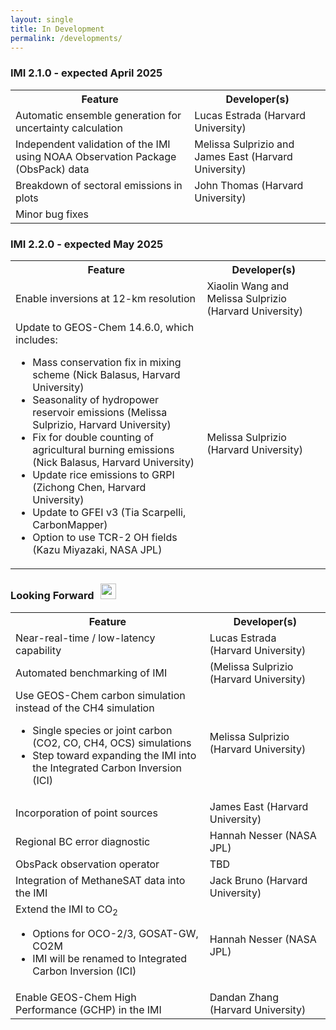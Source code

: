 ```yaml
---
layout: single
title: In Development
permalink: /developments/
---
```


<h3>IMI 2.1.0 - expected April 2025</h3>
<table style="width:100%">
	<tr>
    	<th style="width=70%">Feature</th>
    	<th>Developer(s)</th>
    </tr>
	<tr>
    	<td>Automatic ensemble generation for uncertainty calculation</td>
    	<td>Lucas Estrada (Harvard University)</td>
    </tr>
    <tr>
    	<td>Independent validation of the IMI using NOAA Observation Package (ObsPack) data</td>
    	<td>Melissa Sulprizio and James East (Harvard University)</td>
    </tr>
    <tr>
		<td>Breakdown of sectoral emissions in plots</td>
		<td>John Thomas (Harvard University)</td>
	</tr>
	<tr>
    	<td>Minor bug fixes</td>
    	<td> </td>
   	</tr>
</table>

<h3>IMI 2.2.0 - expected May 2025</h3>
<table style="width=100%">
	<tr>
    	<th style="width=70%">Feature</th>
    	<th>Developer(s)</th>
    </tr>
	<tr>
	    <td>Enable inversions at 12-km resolution</td>
	    <td>Xiaolin Wang and Melissa Sulprizio (Harvard University)</td>
	</tr>
	<tr>
	    <td>Update to GEOS-Chem 14.6.0, which includes:
    	   <ul>
             <li>Mass conservation fix in mixing scheme (Nick Balasus, Harvard University)</li>
             <li>Seasonality of hydropower reservoir emissions (Melissa Sulprizio, Harvard University)</li>
       	     <li>Fix for double counting of agricultural burning emissions (Nick Balasus, Harvard University)</li>
            <li>Update rice emissions to GRPI (Zichong Chen, Harvard University)</li>
            <li>Update to GFEI v3 (Tia Scarpelli, CarbonMapper)</li>
            <li>Option to use TCR-2 OH fields (Kazu Miyazaki, NASA JPL)</li>
          </ul>
        </td>
        <td>Melissa Sulprizio (Harvard University)</td>
	</tr>
</table>

<h3>Looking Forward<span><img src = "https://raw.githubusercontent.com/FortAwesome/Font-Awesome/6.x/svgs/solid/arrow-trend-up.svg" style = "height: 25px; width: 25px; margin-bottom: 5px; margin-left: 10px;"></span></h3>
<table style="font-size:0.9em width=100%">
	<tr>
    	<th style="width=70%">Feature</th>
    	<th>Developer(s)</th>
    </tr>
	<tr>
	    <td>Near-real-time / low-latency capability</td>
	    <td>Lucas Estrada (Harvard University)</td>
	</tr>
    <tr>
    	<td>Automated benchmarking of IMI</td>
    	<td>(Melissa Sulprizio (Harvard University)</td>
	</tr>
    <tr>
    	<td>Use GEOS-Chem carbon simulation instead of the CH4 simulation
    	   <ul>
             <li>Single species or joint carbon (CO2, CO, CH4, OCS) simulations</li>
             <li>Step toward expanding the IMI into the Integrated Carbon Inversion (ICI)</li>
           </ul>
    	</td>
    	<td>Melissa Sulprizio (Harvard University)</td>
    </tr>
    <tr>
    	<td>Incorporation of point sources</td>
    	<td>James East (Harvard University)</td>
    </tr>
    <tr>
    	<td>Regional BC error diagnostic</td>
    	<td>Hannah Nesser (NASA JPL)</td>
    </tr>
    <tr>
 	 	<td>ObsPack observation operator</td>
 	 	<td>TBD</td>
 	</tr>
    <tr>
    	<td>Integration of MethaneSAT data into the IMI</td>
    	<td>Jack Bruno (Harvard University)</td>
    </tr>
    <tr>
    	<td>Extend the IMI to CO<sub>2</sub>
    	  <ul>
    	     <li>Options for OCO-2/3, GOSAT-GW, CO2M</li>
             <li>IMI will be renamed to Integrated Carbon Inversion (ICI)</li>
          </ul>
        </td>
    	<td>Hannah Nesser (NASA JPL)</td>
    </tr>
    <tr>
    	<td>Enable GEOS-Chem High Performance (GCHP) in the IMI</td>
    	<td>Dandan Zhang (Harvard University)</td>
</table>
